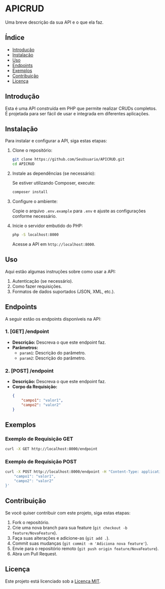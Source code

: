 # APICRUD

Uma breve descrição da sua API e o que ela faz.

## Índice

- [Introdução](#introdução)
- [Instalação](#instalação)
- [Uso](#uso)
- [Endpoints](#endpoints)
- [Exemplos](#exemplos)
- [Contribuição](#contribuição)
- [Licença](#licença)

## Introdução

Esta é uma API construída em PHP que permite realizar CRUDs completos. É projetada para ser fácil de usar e integrada em diferentes aplicações.

## Instalação

Para instalar e configurar a API, siga estas etapas:

1. Clone o repositório:

   ```bash
   git clone https://github.com/SeuUsuario/APICRUD.git
   cd APICRUD
   ```

2. Instale as dependências (se necessário):

   Se estiver utilizando Composer, execute:

   ```bash
   composer install
   ```

3. Configure o ambiente:

   Copie o arquivo `.env.example` para `.env` e ajuste as configurações conforme necessário.

4. Inicie o servidor embutido do PHP:

   ```bash
   php -S localhost:8000
   ```

   Acesse a API em `http://localhost:8000`.

## Uso

Aqui estão algumas instruções sobre como usar a API:

1. Autenticação (se necessário).
2. Como fazer requisições.
3. Formatos de dados suportados (JSON, XML, etc.).

## Endpoints

A seguir estão os endpoints disponíveis na API:

### 1. [GET] /endpoint

- **Descrição:** Descreva o que este endpoint faz.
- **Parâmetros:**
  - `param1`: Descrição do parâmetro.
  - `param2`: Descrição do parâmetro.

### 2. [POST] /endpoint

- **Descrição:** Descreva o que este endpoint faz.
- **Corpo da Requisição:**
  ```json
  {
      "campo1": "valor1",
      "campo2": "valor2"
  }
  ```

## Exemplos

### Exemplo de Requisição GET

```bash
curl -X GET http://localhost:8000/endpoint
```

### Exemplo de Requisição POST

```bash
curl -X POST http://localhost:8000/endpoint -H "Content-Type: application/json" -d '{
    "campo1": "valor1",
    "campo2": "valor2"
}'
```

## Contribuição

Se você quiser contribuir com este projeto, siga estas etapas:

1. Fork o repositório.
2. Crie uma nova branch para sua feature (`git checkout -b feature/NovaFeature`).
3. Faça suas alterações e adicione-as (`git add .`).
4. Commit suas mudanças (`git commit -m 'Adiciona nova feature'`).
5. Envie para o repositório remoto (`git push origin feature/NovaFeature`).
6. Abra um Pull Request.

## Licença

Este projeto está licenciado sob a [Licença MIT](LICENSE).
